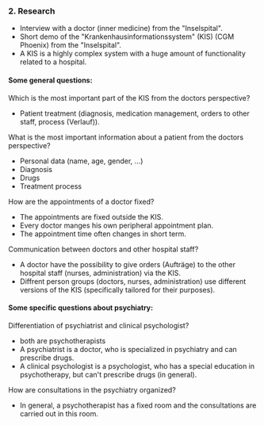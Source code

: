 ### 2. Research 

- Interview with a doctor (inner medicine) from the "Inselspital".
- Short demo of the "Krankenhausinformationssystem" (KIS) (CGM Phoenix) from the "Inselspital".
- A KIS is a highly complex system with a huge amount of functionality related to a hospital.

#### Some general questions:
Which is the most important part of the KIS from the doctors perspective?
- Patient treatment (diagnosis, medication management, orders to other staff, process (Verlauf)).

What is the most important information about a patient from the doctors perspective?
- Personal data (name, age, gender, ...)
- Diagnosis
- Drugs
- Treatment process

How are the appointments of a doctor fixed?
- The appointments are fixed outside the KIS.
- Every doctor manges his own peripheral appointment plan.
- The appointment time often changes in short term.

Communication between doctors and other hospital staff?
- A doctor have the possibility to give orders (Aufträge) to the other hospital staff (nurses, administration) via the KIS.
- Diffrent person groups (doctors, nurses, administration) use different versions of the KIS (specifically tailored for their purposes).

#### Some specific questions about psychiatry:
Differentiation of psychiatrist and clinical psychologist?
- both are psychotherapists
- A psychiatrist is a doctor, who is specialized in psychiatry and can prescribe drugs.
- A clinical psychologist is a psychologist, who has a special education in psychotherapy, but can't prescribe drugs (in general).

How are consultations in the psychiatry organized?
- In general, a psychotherapist has a fixed room and the consultations are carried out in this room.